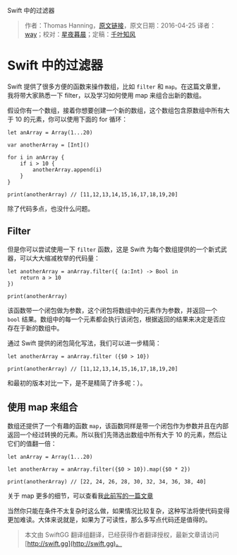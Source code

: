 Swift 中的过滤器

> 作者：Thomas Hanning，[原文链接](http://www.thomashanning.com/swift-filter/)，原文日期：2016-04-25
> 译者：[way](undefined)；校对：[星夜暮晨](http://www.jianshu.com/users/ef1058d2d851)；定稿：[千叶知风](http://weibo.com/xiaoxxiao)
  









# Swift 中的过滤器

Swift 提供了很多方便的函数来操作数组，比如 `filter` 和 `map`。在这篇文章里，我将带大家熟悉一下 filter，以及学习如何使用 map 来组合出新的数组。



假设你有一个数组，接着你想要创建一个新的数组，这个数组包含原数组中所有大于 10 的元素，你可以使用下面的 for 循环：

    
    let anArray = Array(1...20)
     
    var anotherArray = [Int]()
     
    for i in anArray {
        if i > 10 {
            anotherArray.append(i)
        }
    }
     
    print(anotherArray) // [11,12,13,14,15,16,17,18,19,20]

除了代码多点，也没什么问题。

## Filter

但是你可以尝试使用一下 `filter` 函数，这是 Swift 为每个数组提供的一个新式武器，可以大大缩减枚举的代码量：

    
    let anotherArray = anArray.filter({ (a:Int) -> Bool in
        return a > 10
    })
     
    print(anotherArray)

该函数带一个闭包做为参数，这个闭包将数组中的元素作为参数，并返回一个 `bool` 结果。数组中的每一个元素都会执行该闭包，根据返回的结果来决定是否应存在于新的数组中。

通过 Swift 提供的闭包简化写法，我们可以进一步精简：

    
    let anotherArray = anArray.filter ({$0 > 10})
     
    print(anotherArray) // [11,12,13,14,15,16,17,18,19,20]

和最初的版本对比一下，是不是精简了许多呢：）。

## 使用 map 来组合

数组还提供了一个有趣的函数 `map`，该函数同样是带一个闭包作为参数并且在内部返回一个经过转换的元素。所以我们先筛选出数组中所有大于 10 的元素，然后让它们的值翻一倍：

    
    let anArray = Array(1...20)
     
    let anotherArray = anArray.filter({$0 > 10}).map({$0 * 2})
     
    print(anotherArray) // [22, 24, 26, 28, 30, 32, 34, 36, 38, 40]

关于 map 更多的细节，可以查看我[此前写的一篇文章](http://swift.gg/2015/11/26/swift-map-and-flatmap/)

当然你只能在条件不太复杂时这么做，如果情况比较复杂，这种写法将使代码变得更加难读。大体来说就是，如果为了可读性，那么多写点代码还是值得的。
> 本文由 SwiftGG 翻译组翻译，已经获得作者翻译授权，最新文章请访问 [http://swift.gg](http://swift.gg)。